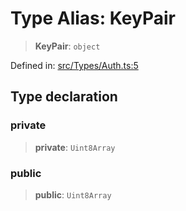 # Type Alias: KeyPair

> **KeyPair**: `object`

Defined in: [src/Types/Auth.ts:5](https://github.com/Riders004/Tv/blob/3d6aaf6f3efb499dc9d0ca82bb24083bb45a8478/src/Types/Auth.ts#L5)

## Type declaration

### private

> **private**: `Uint8Array`

### public

> **public**: `Uint8Array`
